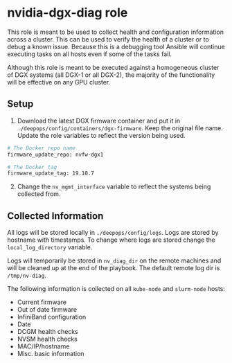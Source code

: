 # nvidia-dgx-diag role

This role is meant to be used to collect health and configuration information across a cluster. This can be used to verify the health of a cluster or to debug a known issue. Because this is a debugging tool Ansible will continue executing tasks on all hosts even if some of the tasks fail.

Although this role is meant to be executed against a homogeneous cluster of DGX systems (all DGX-1 or all DGX-2), the majority of the functionality will be effective on any GPU cluster.


## Setup

1) Download the latest DGX firmware container and put it in `./deepops/config/containers/dgx-firmware`. Keep the original file name. Update the role variables to reflect the version being used. 

``` sh
# The Docker repo name
firmware_update_repo: nvfw-dgx1

# The Docker tag
firmware_update_tag: 19.10.7
```

2) Change the `nv_mgmt_interface` variable to reflect the systems being collected from.


## Collected Information

All logs will be stored locally in `./deepops/config/logs`. Logs are stored by hostname with timestamps. To change where logs are stored change the `local_log_directory` variable.

Logs will temporarily be stored in `nv_diag_dir` on the remote machines and will be cleaned up at the end of the playbook. The default remote log dir is `/tmp/nv-diag`.

The following information is collected on all `kube-node` and `slurm-node` hosts:

* Current firmware
* Out of date firmware
* InfiniBand configuration
* Date
* DCGM health checks
* NVSM health checks
* MAC/IP/hostname
* Misc. basic information

